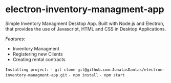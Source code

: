 # electron-inventory-managment-app

Simple Inventory Managment Desktop App. Built with Node.js and Electron, that provides the use of Javascript, HTML and CSS in Desktop Applications.

*Features:*
- Inventory Managment
- Registering new Clients
- Creating rental contracts


``Installing project:``
``- git clone git@github.com:JonatasDantas/electron-inventory-managment-app.git``
``- npm install``
``- npm start ``
  
